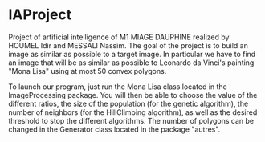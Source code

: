 # IAProject

Project of artificial intelligence of M1 MIAGE DAUPHINE realized by HOUMEL Idir and MESSALI Nassim.
The goal of the project is to build an image as similar as possible to a target image. In particular
we have to find an image that will be as similar as possible to Leonardo da Vinci's painting "Mona Lisa"
using at most 50 convex polygons. 

To launch our program, just run the Mona Lisa class located in the ImageProcessing package. You will then be able to choose the value of the different ratios, the size of the population (for the genetic algorithm), the number of neighbors (for the HillClimbing algorithm), as well as the desired threshold to stop the different algorithms. The number of polygons can be changed in the Generator class located in the package "autres".
